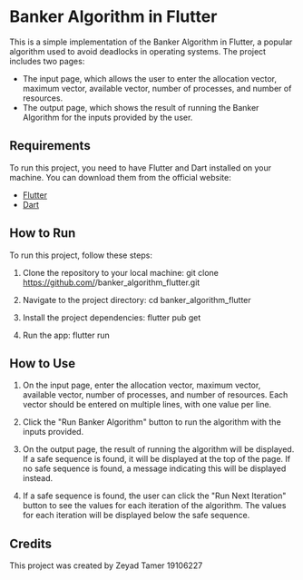 # Banker Algorithm in Flutter

This is a simple implementation of the Banker Algorithm in Flutter, a popular algorithm used to avoid deadlocks in operating systems. The project includes two pages:

- The input page, which allows the user to enter the allocation vector, maximum vector, available vector, number of processes, and number of resources.
- The output page, which shows the result of running the Banker Algorithm for the inputs provided by the user.

## Requirements

To run this project, you need to have Flutter and Dart installed on your machine. You can download them from the official website:

- [Flutter](https://flutter.dev/docs/get-started/install)
- [Dart](https://dart.dev/get-dart)

## How to Run

To run this project, follow these steps:

1. Clone the repository to your local machine:
git clone https://github.com/<your-github-username>/banker_algorithm_flutter.git

2. Navigate to the project directory:
cd banker_algorithm_flutter

3. Install the project dependencies:
flutter pub get

4. Run the app:
flutter run


## How to Use

1. On the input page, enter the allocation vector, maximum vector, available vector, number of processes, and number of resources. Each vector should be entered on multiple lines, with one value per line.

2. Click the "Run Banker Algorithm" button to run the algorithm with the inputs provided.

3. On the output page, the result of running the algorithm will be displayed. If a safe sequence is found, it will be displayed at the top of the page. If no safe sequence is found, a message indicating this will be displayed instead.

4. If a safe sequence is found, the user can click the "Run Next Iteration" button to see the values for each iteration of the algorithm. The values for each iteration will be displayed below the safe sequence.

## Credits

This project was created by Zeyad Tamer 19106227
